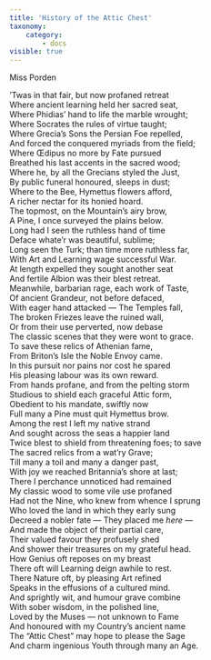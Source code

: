 ```yaml
---
title: 'History of the Attic Chest'
taxonomy:
    category:
        - docs
visible: true
---
```


<div class="author">Miss Porden</div>

’Twas in that fair, but now profaned retreat  
Where ancient learning held her sacred seat,  
Where Phidias’ hand to life the marble wrought;  
Where Socrates the rules of virtue taught;  
Where Grecia’s Sons the Persian Foe repelled,  
And forced the conquered myriads from the field;  
Where Œdipus no more by Fate pursued  
Breathed his last accents in the sacred wood;  
Where he, by all the Grecians styled the Just,  
By public funeral honoured, sleeps in dust;  
Where to the Bee, Hymettus flowers afford,  
A richer nectar for its honied hoard.  
The topmost, on the Mountain’s airy brow,  
A Pine, I once surveyed the plains below.  
Long had I seen the ruthless hand of time  
Deface whate’r was beautiful, sublime;  
Long seen the Turk; than time more ruthless far,  
With Art and Learning wage successful War.  
At length expelled they sought another seat  
And fertile Albion was their blest retreat.  
Meanwhile, barbarian rage, each work of Taste,  
Of ancient Grandeur, not before defaced,  
With eager hand attacked — The Temples fall,  
The broken Friezes leave the ruined wall,  
Or from their use perverted, now debase  
The classic scenes that they were wont to grace.  
To save these relics of Athenian fame,  
From Briton’s Isle the Noble Envoy came.  
In this pursuit nor pains nor cost he spared  
His pleasing labour was its own reward.  
From hands profane, and from the pelting storm  
Studious to shield each graceful Attic form,  
Obedient to his mandate, swiftly now  
Full many a Pine must quit Hymettus brow.  
Among the rest I left my native strand  
And sought across the seas a happier land  
Twice blest to shield from threatening foes; to save  
The sacred relics from a wat’ry Grave;  
Till many a toil and many a danger past,  
With joy we reached Britannia’s shore at last;  
There I perchance unnoticed had remained  
My classic wood to some vile use profaned  
Had not the Nine, who knew from whence I sprung  
Who loved the land in which they early sung  
Decreed a nobler fate — They placed me *here* —  
And made the object of their partial care,  
Their valued favour they profusely shed  
And shower their treasures on my grateful head.  
How Genius oft reposes on my breast  
There oft will Learning deign awhile to rest.  
There Nature oft, by pleasing Art refined  
Speaks in the effusions of a cultured mind.  
And sprightly wit, and humour grave combine  
With sober wisdom, in the polished line,  
Loved by the Muses — not unknown to Fame  
And honoured with my Country’s ancient name  
The “Attic Chest” may hope to please the Sage  
And charm ingenious Youth through many an Age.